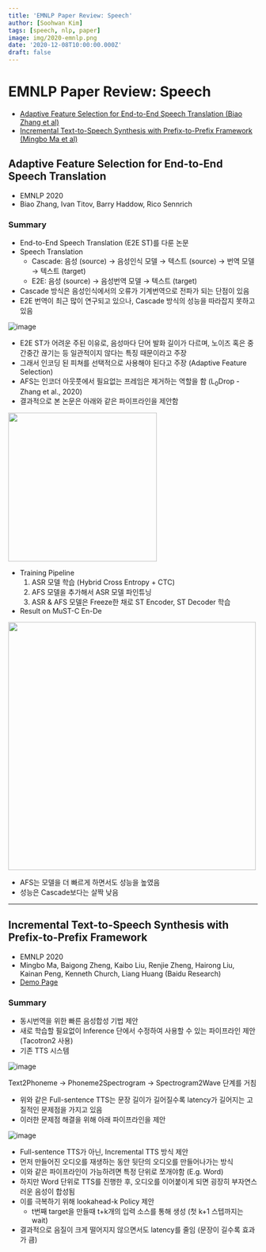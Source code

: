 ```yaml
---
title: 'EMNLP Paper Review: Speech'
author: [Soohwan Kim]
tags: [speech, nlp, paper]
image: img/2020-emnlp.png
date: '2020-12-08T10:00:00.000Z'
draft: false
---
```


# EMNLP Paper Review: Speech
- [Adaptive Feature Selection for End-to-End Speech Translation (Biao Zhang et al)](https://arxiv.org/abs/2010.08518)
- [Incremental Text-to-Speech Synthesis with Prefix-to-Prefix Framework (Mingbo Ma et al)](https://arxiv.org/abs/1911.02750)

##  Adaptive Feature Selection for End-to-End Speech Translation
  
- EMNLP 2020  
- Biao Zhang, Ivan Titov, Barry Haddow, Rico Sennrich

### Summary
  
- End-to-End Speech Translation (E2E ST)를 다룬 논문  
- Speech Translation
  + Cascade: 음성 (source) → 음성인식 모델 → 텍스트 (source) → 번역 모델 → 텍스트 (target)
  + E2E: 음성 (source) → 음성번역 모델 → 텍스트 (target)  
- Cascade 방식은 음성인식에서의 오류가 기계번역으로 전파가 되는 단점이 있음
- E2E 번역이 최근 많이 연구되고 있으나, Cascade 방식의 성능을 따라잡지 못하고 있음   
  
![image](https://user-images.githubusercontent.com/42150335/101368190-32294400-38ea-11eb-924b-5b0a2e25d2e6.png)

- E2E ST가 어려운 주된 이유로, 음성마다 단어 발화 길이가 다르며, 노이즈 혹은 중간중간 끊기는 등 일관적이지 않다는 특징 때문이라고 주장  
- 그래서 인코딩 된 피쳐를 선택적으로 사용해야 된다고 주장 (Adaptive Feature Selection)      
- AFS는 인코더 아웃풋에서 필요없는 프레임은 제거하는 역할을 함 (L<sub>0</sub>Drop - Zhang et al., 2020)
- 결과적으로 본 논문은 아래와 같은 파이프라인을 제안함
  
<img src="https://user-images.githubusercontent.com/42150335/101366218-073df080-38e8-11eb-8699-dd6ebc2d70dc.png" width=300>  
  
- Training Pipeline
  1. ASR 모델 학습 (Hybrid Cross Entropy + CTC)  
  2. AFS 모델을 추가해서 ASR 모델 파인튜닝  
  3. ASR & AFS 모델은 Freeze한 채로 ST Encoder, ST Decoder 학습  
- Result on MuST-C En-De  
  
<img src="https://user-images.githubusercontent.com/42150335/101370007-4a9a5e00-38ec-11eb-8f41-7f6de1b9d583.png" width=500>
  
  + AFS는 모델을 더 빠르게 하면서도 성능을 높였음
  + 성능은 Cascade보다는 살짝 낮음
    
***

## Incremental Text-to-Speech Synthesis with Prefix-to-Prefix Framework  
  
- EMNLP 2020
- Mingbo Ma, Baigong Zheng, Kaibo Liu, Renjie Zheng, Hairong Liu, Kainan Peng, Kenneth Church, Liang Huang  (Baidu Research)  
- [Demo Page](https://inctts.github.io/)
  
### Summary  
  
- 동시번역을 위한 빠른 음성합성 기법 제안  
- 새로 학습할 필요없이 Inference 단에서 수정하여 사용할 수 있는 파이프라인 제안 (Tacotron2 사용)
- 기존 TTS 시스템  
  
![image](https://user-images.githubusercontent.com/42150335/101376816-6bff4800-38f4-11eb-9dca-1592c05c6759.png)
  
Text2Phoneme → Phoneme2Spectrogram → Spectrogram2Wave 단계를 거침
  
- 위와 같은 Full-sentence TTS는 문장 길이가 길어질수록 latency가 길어지는 고질적인 문제점을 가지고 있음  
- 이러한 문제점 해결을 위해 아래 파이프라인을 제안  
  
![image](https://user-images.githubusercontent.com/42150335/101377884-bf25ca80-38f5-11eb-8098-6f0b206d01f6.png)  
  
- Full-sentence TTS가 아닌, Incremental TTS 방식 제안  
- 먼저 만들어진 오디오를 재생하는 동안 뒷단의 오디오를 만들어나가는 방식  
- 이와 같은 파이프라인이 가능하려면 특정 단위로 쪼개야함 (E.g. Word)  
- 하지만 Word 단위로 TTS를 진행한 후, 오디오를 이어붙이게 되면 굉장히 부자연스러운 음성이 합성됨  
- 이를 극복하기 위해 lookahead-k Policy 제안  
  + t번째 target을 만들때 t+k개의 입력 소스를 통해 생성 (첫 k+1 스텝까지는 wait)    
- 결과적으로 음질이 크게 떨어지지 않으면서도 latency를 줄임 (문장이 길수록 효과가 큼)  
